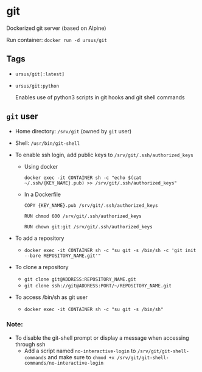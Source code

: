 # git
Dockerized git server (based on Alpine)

Run container: `docker run -d ursus/git`



## Tags

* `ursus/git[:latest]`

* `ursus/git:python`

  Enables use of python3 scripts in git hooks and git shell commands



## `git` user

* Home directory: `/srv/git` (owned by `git` user)
* Shell: `/usr/bin/git-shell`
* To enable ssh login, add public keys to `/srv/git/.ssh/authorized_keys`
  * Using docker

    `docker exec -it CONTAINER sh -c "echo $(cat ~/.ssh/{KEY_NAME}.pub) >> /srv/git/.ssh/authorized_keys"`
  * In a Dockerfile

    `COPY {KEY_NAME}.pub /srv/git/.ssh/authorized_keys`

    `RUN chmod 600 /srv/git/.ssh/authorized_keys`

    `RUN chown git:git /srv/git/.ssh/authorized_keys`
* To add a repository

  * `docker exec -it CONTAINER sh -c "su git -s /bin/sh -c 'git init --bare REPOSITORY_NAME.git'"`
* To clone a repository
  * `git clone git@ADDRESS:REPOSITORY_NAME.git`
  * `git clone ssh://git@ADDRESS:PORT/~/REPOSITORY_NAME.git`
* To access /bin/sh as git user

  * `docker exec -it CONTAINER sh -c "su git -s /bin/sh"`

### Note:

* To disable the git-shell prompt or display a message when accessing through ssh
  * Add a script named `no-interactive-login` to `/srv/git/git-shell-commands` and make sure to `chmod +x /srv/git/git-shell-commands/no-interactive-login`